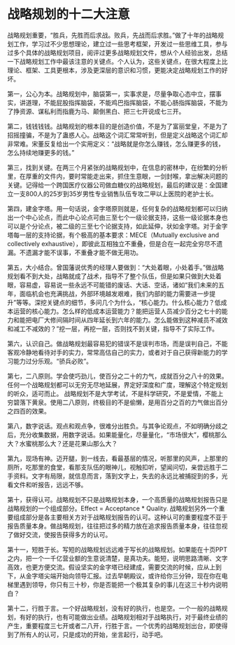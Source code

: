# 战略规划的十二大注意

战略规划重要，“胜兵，先胜而后求战。败兵，先战而后求胜。”做了十年的战略规划工作，学习过不少思想理论，建立过一些思考框架，开发过一些思维工具，参与过多个具体的战略规划项目，阅评过更多战略规划文件，想从个人经验出发，总结一下战略规划工作中最该注意的关键点。个人认为，这些关键点，在很大程度上比理论、框架、工具更根本，涉及更深层的意识和习惯，更能决定战略规划工作的好坏。

第一，公心为本。战略规划中，脑袋第一，实事求是，尽量争取心态中立，摆事实，讲道理，不能屁股指挥脑袋，不能鸡巴指挥脑袋，不能心肠指挥脑袋，不能为了挣资源、谋私利而指鹿为马、颠倒黑白、把三七开说成七三开。

第二，钱钱钱钱。战略规划的根本目的是创造价值，不是为了富丽堂皇，不是为了招摇撞骗，不是为了蛊惑人心。战略这个词汇常常听到，但是定义战略这个词汇却非常难。宋董反复给出一个实用定义：“战略就是你怎么赚钱，怎么赚更多的钱，怎么持续地赚更多的钱。”

第三，找到关键。在两三个月紧张的战略规划中，在信息的密林中，在纷繁的分析里，在厚重的文件内，要时常能走出来，抓住生意眼，一剑封喉，拿出解决问题的关键。记得给一个跨国医疗仪器公司做血糖仪的战略规划，最后的建议是：全国建立一支800人的25岁到35岁男性专业销售队伍专攻二甲以上医院的老护士长。

第四，建金字塔。用一句话说，金字塔原则就是，任何复杂的战略规划都可以归纳出一个中心论点，而此中心论点可由三至七个一级论据支持，这些一级论据本身也可以是个分论点，被二级的三至七个论据支持，如此延伸，状如金字塔。对于金字塔每一层的支持论据，有个极高的基本要求：MECE（Mutually exclusive and collectively exhaustive），即彼此互相独立不重叠，但是合在一起完全穷尽不遗漏。不遗漏才能不误事，不重叠才能不做无用功。

第五，大小结合。曾国藩说优秀的经理人要做到：“大处着眼，小处着手。”做战略规划看不到大处，战略就成了战术，指导不了整个队伍，但是如果只做到大处着眼，容易虚，容易说一些永远不可能错的废话、大话、空话，诸如“我们未来的五年，面临机会也充满挑战，外部环境越发艰难，我们内部的能力需要进一步提升”等等。深挖关键点的细节，多问几个为什么，“核心能力。什么核心能力？低成本运营的核心能力。怎么样的低成本运营能力？能把运营人员减少百分之七十的能力和能把电厂大修间隔时间从四年延长到六年的能力。怎么能做到这种减员不减效和减工不减效的？”挖一层，再挖一层，否则找不到关键，指导不了实际工作。

第六，认识自己。做战略规划最容易犯的错误不是误判市场，而是误判自己，不能客观冷静地看待对手的实力，常常高估自己的实力，或者对于自己获得新能力的学习能力过分乐观。“骄兵必败”。

第七，二八原则。学会使巧劲儿，使百分之二十的力气，成就百分之八十的效果。任何一个战略规划都可以无穷无尽地延展，界定好深度和广度，理解这个特定规划的听众，适可而止。 战略规划不是大学考试，不是科学研究，不是爱情，不能上穷碧落下黄泉。使用二八原则，终极目的不是偷懒，是用百分之百的力气做出百分之四百的效果。

第八，数字说话。观点和观点争，很难分出胜负。与其争论观点，不如明确分歧之后，充分收集数据，用数字说话。如果能量化，尽量量化，“市场很大”，樱桃那么大？水蜜桃那么大？还是花果山那么大？

第九，现场有神。迈开腿，到一线去，看最基层的情况，听那里的风声，上那里的厕所，吃那里的食堂，看那支队伍的眼神儿，视触扣听，望闻问切，亲尝远胜于二手资料。文字有局限，就信息而言，落到文字上，失去的永远比被捕捉到的多，光看文件和听报告，远远不够。

第十，获得认可。战略规划不只是战略规划本身，一个高质量的战略规划报告只是战略规划的一个组成部分。Effect = Acceptance \* Quality. 战略规划另外一个重要组成部分是各主要相关方对于战略规划报告的认可。这种认可的重要程度不亚于报告质量本身。做战略规划，往往把过多的精力放在追求报告质量本身，往往忽视了做好交流，使报告获得多方的认可。

第十一，短胜于长。写短的战略规划远远难于写长的战略规划。如果能在十页PPT之内，把一个一千亿营业额的生意说清楚，是真功夫。能短，说明思路清晰、文字高效，也更方便交流。假设坚实的金字塔已经建成，需要交流的时候，应从上到下，从金字塔尖端开始向领导汇报。过去早朝殿议，或许给你三分钟，现在你在电梯里遇到领导，你只有三十秒，你是否能把一个极其复杂的事儿在这三十秒内说明白？

第十二，行胜于言。一个好战略规划，没有好的执行，也是空。一个一般的战略规划，有好的执行，也有可能做出业绩。战略规划相对于战略执行，对于最终业绩的产生，重要程度三七开或者二八开，行胜于言。一个优秀的战略规划出台，即使得到了所有人的认可，只是成功的开始，坐言起行，动手吧。
